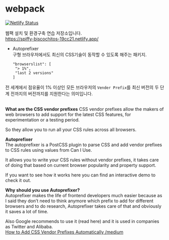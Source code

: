 # webpack
[![Netlify Status](https://api.netlify.com/api/v1/badges/439718cf-f5e0-4561-8f3b-3fa31d0d919f/deploy-status)](https://app.netlify.com/sites/spiffy-biscochitos-19cc21/deploys)

웹팩 설치 및 환경구축 연습 저장소입니다.  
https://spiffy-biscochitos-19cc21.netlify.app/

- Autoprefixer  
  구형 브라우저에서도 최신의 CSS기술이 동작할 수 있도록 해주는 패키지.  
   ```
  "browserslist": [
    "> 1%",
    "last 2 versions"
  ]
  ```
전 세계에서 점유율이 1% 이상인 모든 브라우저의 `Vender Prefix`를 최신 버전의 두 단계 전까지의 버전까지를 지원한다는 의미입니다.

  </br>
  <b>What are the CSS vendor prefixes</b>  
   CSS vendor prefixes allow the makers of web browsers to add support for the latest CSS features, for experimentation or a testing period.

  So they allow you to run all your CSS rules across all browsers.

  <b>Autoprefixer</b>  
   The autoprefixer is a PostCSS plugin to parse CSS and add vendor prefixes to CSS rules using values from Can I Use.

  It allows you to write your CSS rules without vendor prefixes, it takes care of doing that based on current browser popularity and property support.

  If you want to see how it works here you can find an interactive demo to check it out.

  <b>Why should you use Autoprefixer?</b>  
   Autoprefixer makes the life of frontend developers much easier because as I said they don’t need to think anymore which prefix to add for different browsers and to do research, Autoprefixer takes care of that and obviously it saves a lot of time.

  Also Google recommends to use it (read here) and it is used in companies as Twitter and Alibaba.  
  [How to Add CSS Vendor Prefixes Automatically /medium](https://medium.com/notonlycss/how-to-add-css-vendor-prefixes-automatically-84b6f78e4d2e)  
